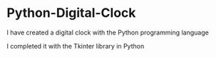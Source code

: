 # Python-Digital-Clock

I have created a digital clock with the Python programming language

I completed it with the Tkinter library in Python
